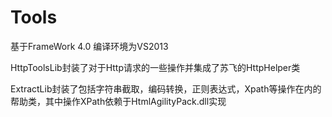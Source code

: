 # Tools

基于FrameWork 4.0 编译环境为VS2013

HttpToolsLib封装了对于Http请求的一些操作并集成了苏飞的HttpHelper类

ExtractLib封装了包括字符串截取，编码转换，正则表达式，Xpath等操作在内的帮助类，其中操作XPath依赖于HtmlAgilityPack.dll实现
